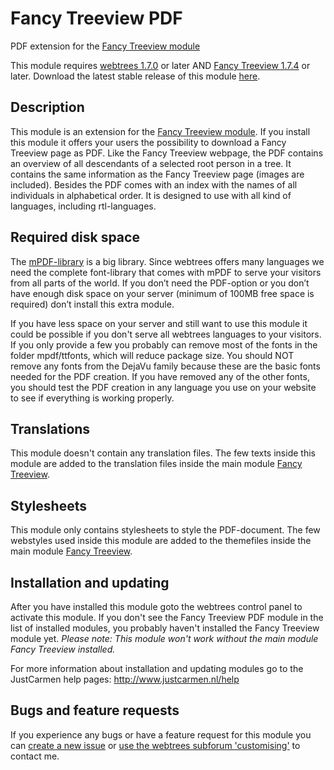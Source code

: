 Fancy Treeview PDF
==================

PDF extension for the [Fancy Treeview module](https://github.com/JustCarmen/fancy_treeview)

This module requires [webtrees 1.7.0](https://github.com/fisharebest/webtrees) or later AND [Fancy Treeview 1.7.4](https://github.com/JustCarmen/fancy_treeview) or later. Download the latest stable release of this module [here](https://github.com/JustCarmen/fancy_treeview/releases/latest).

Description
-----------
This module is an extension for the [Fancy Treeview module](https://github.com/JustCarmen/fancy_treeview). If you install this module it offers your users the possibility to download a Fancy Treeview page as PDF. Like the Fancy Treeview webpage, the PDF contains an overview of all descendants of a selected root person in a tree. It contains the same information as the Fancy Treeview page (images are included). Besides the PDF comes with an index with the names of all individuals in alphabetical order. It is designed to use with all kind of languages, including rtl-languages.

Required disk space
-------------------
The [mPDF-library](https://github.com/mpdf/mpdf) is a big library. Since webtrees offers many languages we need the complete font-library that comes with mPDF to serve your visitors from all parts of the world.
If you don’t need the PDF-option or you don’t have enough disk space on your server (minimum of 100MB free space is required) don’t install this extra module.

If you have less space on your server and still want to use this module it could be possible if you don't serve all webtrees languages to your visitors. If you only provide a few you probably can remove most of the fonts in the folder mpdf/ttfonts, which will reduce package size. You should NOT remove any fonts from the DejaVu family because these are the basic fonts needed for the PDF creation. If you have removed any of the other fonts, you should test the PDF creation in any language you use on your website to see if everything is working properly.

Translations
------------
This module doesn't contain any translation files. The few texts inside this module are added to the translation files inside the main module [Fancy Treeview](https://github.com/JustCarmen/fancy_treeview).

Stylesheets
------------
This module only contains stylesheets to style the PDF-document. The few webstyles used inside this module are added to the themefiles inside the main module [Fancy Treeview](https://github.com/JustCarmen/fancy_treeview).

Installation and updating
-------------------------
After you have installed this module goto the webtrees control panel to activate this module. If you don't see the Fancy Treeview PDF module in the list of installed modules, you probably haven't installed the Fancy Treeview module yet.
_Please note: This module won't work without the main module Fancy Treeview installed._

For more information about installation and updating modules go to the JustCarmen help pages: http://www.justcarmen.nl/help

Bugs and feature requests
-------------------------
If you experience any bugs or have a feature request for this module you can [create a new issue](https://github.com/JustCarmen/fancy_treeview_pdf/issues?state=open) or [use the webtrees subforum 'customising'](http://www.webtrees.net/index.php/en/forum/4-customising) to contact me.


